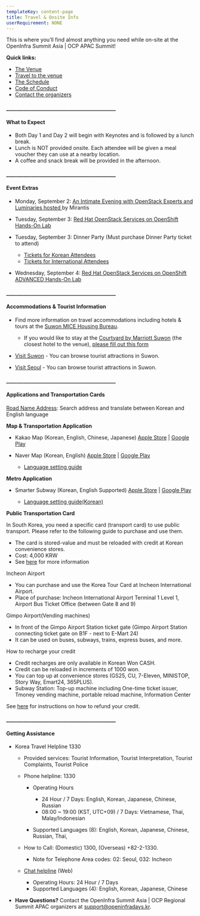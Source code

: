 ```yaml
---
templateKey: content-page
title: Travel & Onsite Info
userRequirement: NONE
---
```

This is where you’ll find almost anything you need while on-site at the OpenInfra Summit Asia | OCP APAC Summit!

**Quick links:**

* [The Venue](https://www.scc.or.kr/site-map/)
* [Travel to the venue](https://www.scc.or.kr/en/getting-here/)
* [The Schedule](https://2024.openinfraasia.org/a/schedule)
* [Code of Conduct](https://openinfra.dev/legal/code-of-conduct)
* [Contact the organizers](mailto:support@openinfradays.kr)

#### \_\_\_\_\_\_\_\_\_\_\_\_\_\_\_\_\_\_\_\_\_\_\_\_\_\_\_\_\_\_\_\_\_\_\_\_\_\_\_\_\_\_\_\_

#### What to Expect

* Both Day 1 and Day 2 will begin with Keynotes and is followed by a lunch break.
* Lunch is NOT provided onsite. Each attendee will be given a meal voucher they can use at a nearby location.
* A coffee and snack break will be provided in the afternoon.

#### \_\_\_\_\_\_\_\_\_\_\_\_\_\_\_\_\_\_\_\_\_\_\_\_\_\_\_\_\_\_\_\_\_\_\_\_\_\_\_\_\_\_\_\_

#### Event Extras

* Monday, September 2: [An Intimate Evening with OpenStack Experts and Luminaries hosted ](https://www.mirantis.com/resources/openinfra-summit-panel/)by Mirantis
* Tuesday, September 3: [Red Hat OpenStack Services on OpenShift Hands-On Lab](https://2024.openinfraasia.org/a/schedule#view=calendar&title=Red%20Hat%20OpenStack%20Services%20on%20OpenShift%20Hands-On%20Lab)
* Tuesday, September 3: Dinner Party (Must purchase Dinner Party ticket to attend)

  * [Tickets for Korean Attendees](https://openinfra.cafe24.com/surl/O/25)
  * [Tickets for International Attendees](https://openinfra.cafe24.com/shop2/surl/O/26)
* [](https://2024.openinfraasia.org/a/schedule#view=calendar&title=Red%20Hat%20OpenStack%20Services%20on%20OpenShift%20Hands-On%20Lab)Wednesday, September 4: [Red Hat OpenStack Services on OpenShift ADVANCED Hands-On Lab](https://2024.openinfraasia.org/a/schedule#view=calendar&title=Red%20Hat%20OpenStack%20Services%20on%20OpenShift%20ADVANCED%20Hands-On%20Lab)

#### \_\_\_\_\_\_\_\_\_\_\_\_\_\_\_\_\_\_\_\_\_\_\_\_\_\_\_\_\_\_\_\_\_\_\_\_\_\_\_\_\_\_\_\_

#### Accommodations & Tourist Information

* Find more information on travel accommodations including hotels & tours at the [Suwon MICE Housing Bureau](https://openinfra2024.mice.link/).

  * If you would like to stay at the [Courtyard by Marriott Suwon](https://maps.app.goo.gl/tqSMpNBViyCRrfeLA) (the closest hotel to the venue), [please fill out this form](https://openinfrafoundation.formstack.com/forms/courtyard_suwon_hotel)
* [Visit Suwon](http://trans.suwon.go.kr:7000/etgi/) - You can browse tourist attractions in Suwon.
* [Visit Seoul](https://visitseoul.net/index) - You can browse tourist attractions in Suwon.

#### \_\_\_\_\_\_\_\_\_\_\_\_\_\_\_\_\_\_\_\_\_\_\_\_\_\_\_\_\_\_\_\_\_\_\_\_\_\_\_\_\_\_\_\_

#### **Applications and Transportation Cards**

[Road Name Address](https://www.juso.go.kr/openEngPage.do): Search address and translate between Korean and English language

**Map & Transportation Application**

* Kakao Map (Korean, English, Chinese, Japanese) [Apple Store](https://apps.apple.com/kr/app/%EC%B9%B4%EC%B9%B4%EC%98%A4%EB%A7%B5-%EB%8C%80%ED%95%9C%EB%AF%BC%EA%B5%AD-no-1-%EC%A7%80%EB%8F%84%EC%95%B1/id304608425) | [Google Play](https://play.google.com/store/apps/details?id=net.daum.android.map&hl=ko)
* Naver Map (Korean, English) [Apple Store](https://apps.apple.com/kr/app/naver-map-navigation/id311867728) | [Google Play](https://play.google.com/store/apps/details?id=com.nhn.android.nmap&hl=ko)

  * [Language setting guide](https://help.naver.com/service/5637/contents/8275?osType=MOBILE&lang=ko)

**Metro Application**

* Smarter Subway (Korean, English Supported) [Apple Store](https://apps.apple.com/kr/app/%EC%A7%80%ED%95%98%EC%B2%A0-%EC%A2%85%EA%B2%B0%EC%9E%90-smarter-subway/id580488128) | [Google Play](https://play.google.com/store/apps/details?id=teamDoppelGanger.SmarterSubway&hl=ko)

  * [Language setting guide(Korean)](https://www.youtube.com/watch?v=1vSyWn-25zU)

**Public Transportation Card**

In South Korea, you need a specific card (transport card) to use public transport. Please refer to the following guide to purchase and use them.

* The card is stored-value and must be reloaded with credit at Korean convenience stores.
* Cost: 4,000 KRW
* See [here](https://koreatourcard.kr/en/) for more information

Incheon Airport

* You can purchase and use the Korea Tour Card at Incheon International Airport.
* Place of purchase: Incheon International Airport Terminal 1 Level 1, Airport Bus Ticket Office (between Gate 8 and 9)

Gimpo Airport(Vending machines)

* In front of the Gimpo Airport Station ticket gate (Gimpo Airport Station connecting ticket gate on B1F - next to E-Mart 24)
* It can be used on buses, subways, trains, express buses, and more.

How to recharge your credit

* Credit recharges are only available in Korean Won CASH.
* Credit can be reloaded in increments of 1000 won.
* You can top up at convenience stores (GS25, CU, 7-Eleven, MINISTOP, Story Way, Emart24, 365PLUS).
* Subway Station: Top-up machine including One-time ticket issuer, Tmoney vending machine, portable reload machine, Information Center

See [here](https://www.t-money.co.kr/ncs/pct/ugd/ReadFrgnGd.dev) for instructions on how to refund your credit.[](https://www.youtube.com/watch?v=1vSyWn-25zU)

#### \_\_\_\_\_\_\_\_\_\_\_\_\_\_\_\_\_\_\_\_\_\_\_\_\_\_\_\_\_\_\_\_\_\_\_\_\_\_\_\_\_\_\_\_

#### Getting Assistance

* Korea Travel Helpline 1330

  * Provided services: Tourist Information, Tourist Interpretation, Tourist Complaints, Tourist Police
  * Phone helpline: 1330

    * Operating Hours

      * 24 Hour / 7 Days: English, Korean, Japanese, Chinese, Russian
      * 08:00 ~ 19:00 (KST, UTC+09) / 7 Days: Vietnamese, Thai, Malay/Indonesian
    * Supported Languages (8): English, Korean, Japanese, Chinese, Russian, Thai, 
  * How to Call: (Domestic) 1300, (Overseas) +82-2-1330.

    * Note for Telephone Area codes: 02: Seoul, 032: Incheon
  * [Chat helpline](https://1330chat.visitkorea.or.kr:3000/#/ttalk_main/CHAT1330_160635739001093018/) (Web)

    * Operating Hours: 24 Hour / 7 Days
    * Supported Languages (4): English, Korean, Japanese, Chinese 
* **Have Questions?** Contact the OpenInfra Summit Asia | OCP Regional Summit APAC organizers at [support@openinfradays.kr](mailto:support@openinfradays.kr).
